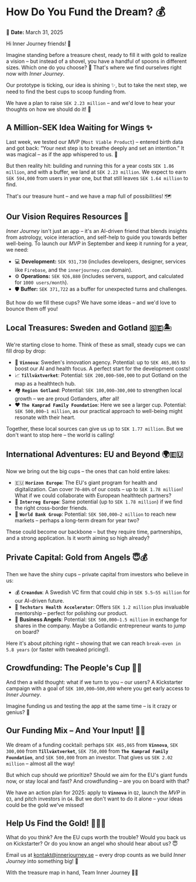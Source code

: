 # How Do You Fund the Dream? 💰

📅 **Date:** March 31, 2025

Hi Inner Journey friends! 👋

Imagine standing before a treasure chest, ready to fill it with gold to realize a vision – but instead of a shovel, you have a handful of spoons in different sizes. Which one do you choose? 🤔 That's where we find ourselves right now with *Inner Journey*.

Our prototype is ticking, our idea is shining ✨, but to take the next step, we need to find the best cups to scoop funding from.

We have a plan to raise `SEK 2.23 million` – and we'd love to hear your thoughts on how we should do it! 🎯

## A Million-SEK Idea Waiting for Wings ✨

Last week, we tested our *MVP* (`Most Viable Product`) – entered birth data and got back: “Your next step is to breathe deeply and set an intention.” It was magical – as if the app whispered to us. 🙏

But then reality hit: building and running this for a year costs `SEK 1.86 million`, and with a buffer, we land at `SEK 2.23 million`. We expect to earn `SEK 594,000` from users in year one, but that still leaves `SEK 1.64 million` to find.

That's our treasure hunt – and we have a map full of possibilities! 🗺️

## Our Vision Requires Resources 💸

*Inner Journey* isn't just an app – it's an AI-driven friend that blends insights from astrology, voice interaction, and self-help to guide you towards better well-being. To launch our *MVP* in September and keep it running for a year, we need:

*   💻 **Development:** `SEK 931,730` (includes developers, designer, services like `Firebase`, and the `innerjourney.com` domain).
*   ⚙️ **Operations:** `SEK 926,880` (includes servers, support, and calculated for `1000 users/month`).
*   🛡️ **Buffer:** `SEK 371,722` as a buffer for unexpected turns and challenges.

But how do we fill these cups? We have some ideas – and we'd love to bounce them off you!

## Local Treasures: Sweden and Gotland 🇸🇪🏝️

We're starting close to home. Think of these as small, steady cups we can fill drop by drop:

*   🔬 **`Vinnova`**: Sweden's innovation agency. Potential: up to `SEK 465,865` to boost our AI and health focus. A perfect start for the development costs!
*   📈 **`Tillväxtverket`**: Potential: `SEK 200,000–500,000` to put Gotland on the map as a healthtech hub.
*   🏘️ **`Region Gotland`**: Potential: `SEK 100,000–300,000` to strengthen local growth – we are proud Gotlanders, after all!
*   ❤️ **`The Kamprad Family Foundation`**: Here we see a larger cup. Potential: `SEK 500,000–1 million`, as our practical approach to well-being might resonate with their heart.

Together, these local sources can give us up to `SEK 1.77 million`. But we don't want to stop here – the world is calling!

## International Adventures: EU and Beyond 🌍🇪🇺

Now we bring out the big cups – the ones that can hold entire lakes:

*   🇪🇺 **`Horizon Europe`**: The EU's giant program for health and digitalization. Can cover `70–80%` of our costs – up to `SEK 1.78 million`! What if we could collaborate with European healthtech partners?
*   🔗 **`Interreg Europe`**: Same potential (up to `SEK 1.78 million`) if we find the right cross-border friends.
*   🏦 **`World Bank Group`**: Potential: `SEK 500,000–2 million` to reach new markets – perhaps a long-term dream for year two?

These could become our backbone – but they require time, partnerships, and a strong application. Is it worth aiming so high already?

## Private Capital: Gold from Angels 😇💰

Then we have the shiny cups – private capital from investors who believe in us:

*   💰 **`Creandum`**: A Swedish VC firm that could chip in `SEK 5.5–55 million` for our AI-driven future.
*   🌟 **`Techstars Health Accelerator`**: Offers `SEK 1.2 million` plus invaluable mentorship – perfect for polishing our product.
*   👼 **Business Angels**: Potential: `SEK 500,000–1.5 million` in exchange for shares in the company. Maybe a Gotlandic entrepreneur wants to jump on board?

Here it's about pitching right – showing that we can reach `break-even in 5.8 years` (or faster with tweaked pricing!).

## Crowdfunding: The People's Cup 🙌🚀

And then a wild thought: what if we turn to you – our users? A Kickstarter campaign with a goal of `SEK 100,000–500,000` where you get early access to *Inner Journey*.

Imagine funding us and testing the app at the same time – is it crazy or genius? 🤔

## Our Funding Mix – And Your Input! 🍹🤝

We dream of a funding cocktail: perhaps `SEK 465,865` from **`Vinnova`**, `SEK 300,000` from **`Tillväxtverket`**, `SEK 750,000` from **`The Kamprad Family Foundation`**, and `SEK 500,000` from an investor. That gives us `SEK 2.02 million` – almost all the way!

But which cup should we prioritize? Should we aim for the EU's giant funds now, or stay local and fast? And crowdfunding – are you on board with that?

We have an action plan for 2025: apply to **`Vinnova`** in `Q2`, launch the *MVP* in `Q3`, and pitch investors in `Q4`. But we don't want to do it alone – your ideas could be the gold we've missed!

## Help Us Find the Gold! 🙏🏴‍☠️

What do you think? Are the EU cups worth the trouble? Would you back us on Kickstarter? Or do you know an angel who should hear about us? 😇

Email us at [kontakt@innerjourney.se](mailto:kontakt@innerjourney.se) – every drop counts as we build *Inner Journey* into something big! 📧

With the treasure map in hand,
Team Inner Journey 🏴‍☠️